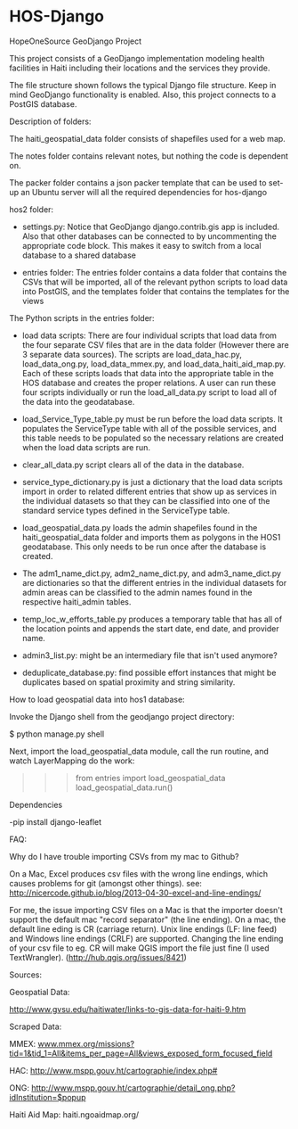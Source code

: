 HOS-Django
===========

HopeOneSource GeoDjango Project

This project consists of a GeoDjango implementation modeling health facilities in Haiti including their locations
and the services they provide.

The file structure shown follows the typical Django file structure. Keep in mind GeoDjango
functionality is enabled. Also, this project connects to a PostGIS database.

Description of folders:

The haiti_geospatial_data folder consists of shapefiles used for a web map.

The notes folder contains relevant notes, but nothing the code is dependent on.

The packer folder contains a json packer template that can be used to set-up an Ubuntu server will all the required dependencies for hos-django

hos2 folder:

- settings.py: Notice that GeoDjango django.contrib.gis app is included. Also 
that other databases can be connected to by uncommenting the appropriate code block. This 
makes it easy to switch from a local database to a shared database

- entries folder: The entries folder contains a data folder
that contains the CSVs that will be imported, all of the relevant python scripts to load data into PostGIS, 
and the templates folder that contains the templates for the views

The Python scripts in the entries folder:

- load data scripts: There are four individual scripts that load data from the four separate CSV files that are in the 
data folder (However there are 3 separate data sources). The scripts are load_data_hac.py, load_data_ong.py, load_data_mmex.py, and load_data_haiti_aid_map.py. Each of
these scripts loads that data into the appropriate table in the HOS database and creates the proper relations. A user can run these four scripts individually or run the load_all_data.py 
script to load all of the data into the geodatabase. 

- load_Service_Type_table.py must be run before the load data scripts. It populates the ServiceType table with all of the possible services, and this table needs to be populated so 
the necessary relations are created when the load data scripts are run.

- clear_all_data.py script clears all of the data in the database.

- service_type_dictionary.py is just a dictionary that the load data scripts import in order to related different entries that show up as services in the individual datasets so that they can be 
classified into one of the standard service types defined in the ServiceType table.

- load_geospatial_data.py loads the admin shapefiles found in the haiti_geospatial_data folder and imports them as polygons in the 
HOS1 geodatabase. This only needs to be run once after the database is created.

- The adm1_name_dict.py, adm2_name_dict.py, and adm3_name_dict.py are dictionaries so that the different entries in the individual datasets for admin areas can be 
classified to the admin names found in the respective haiti_admin tables.

- temp_loc_w_efforts_table.py produces a temporary table that has all of the location points and appends the 
start date, end date, and provider name.

- admin3_list.py: might be an intermediary file that isn't used anymore?

- deduplicate_database.py: find possible effort instances that might be duplicates based on spatial proximity and string similarity.


How to load geospatial data into hos1 database:

Invoke the Django shell from the geodjango project directory:

$ python manage.py shell

Next, import the load_geospatial_data module, call the run routine, and watch LayerMapping do the work:

>>> from entries import load_geospatial_data
>>> load_geospatial_data.run()


Dependencies

-pip install django-leaflet


FAQ:

Why do I have trouble importing CSVs from my mac to Github?

On a Mac, Excel produces csv files with the wrong line endings, which causes problems for git (amongst other things).
see: http://nicercode.github.io/blog/2013-04-30-excel-and-line-endings/

For me, the issue importing CSV files on a Mac is that the importer doesn't support the default mac "record separator" (the line ending).
On a mac, the default line eding is CR (carriage return).
Unix line endings (LF: line feed) and Windows line endings (CRLF) are supported.
Changing the line ending of your csv file to eg. CR will make QGIS import the file just fine (I used TextWrangler).
(http://hub.qgis.org/issues/8421)


Sources:

Geospatial Data: 

http://www.gvsu.edu/haitiwater/links-to-gis-data-for-haiti-9.htm

Scraped Data:

MMEX:
www.mmex.org/missions?tid=1&tid_1=All&items_per_page=All&views_exposed_form_focused_field

HAC:
http://www.mspp.gouv.ht/cartographie/index.php#

ONG:
http://www.mspp.gouv.ht/cartographie/detail_ong.php?idInstitution=$popup

Haiti Aid Map:
haiti.ngoaidmap.org/




